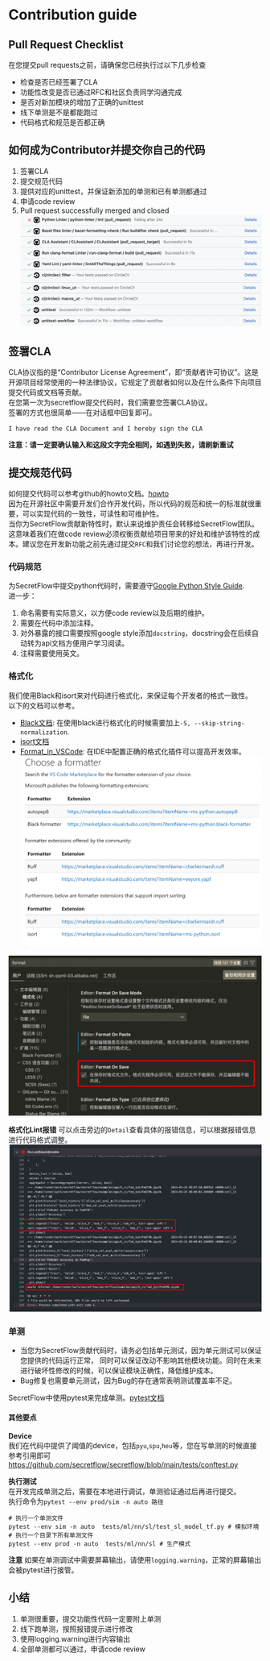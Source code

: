 # Contribution guide

## Pull Request Checklist

在您提交pull requests之前，请确保您已经执行过以下几步检查

- 检查是否已经签署了CLA
- 功能性改变是否已通过RFC和社区负责同学沟通完成
- 是否对新加模块的增加了正确的unittest
- 线下单测是不是都能跑过
- 代码格式和规范是否都正确

## 如何成为Contributor并提交你自己的代码

1. 签署CLA
2. 提交规范代码
3. 提供对应的unittest，并保证新添加的单测和已有单测都通过
4. 申请code review
5. Pull request successfully merged and closed
![alt text](./resources/checklist.png)

## 签署CLA

CLA协议指的是“Contributor License Agreement”，即“贡献者许可协议”。这是开源项目经常使用的一种法律协议，它规定了贡献者如何以及在什么条件下向项目提交代码或文档等贡献。  
在您第一次为secretflow提交代码时，我们需要您签署CLA协议。  
签署的方式也很简单——在对话框中回复即可。

```
I have read the CLA Document and I hereby sign the CLA
```

**注意：请一定要确认输入和这段文字完全相同，如遇到失败，请刷新重试**

## 提交规范代码

如何提交代码可以参考github的howto文档。[howto](https://docs.github.com/en/pull-requests/collaborating-with-pull-requests/proposing-changes-to-your-work-with-pull-requests/about-pull-requests)  
因为在开源社区中需要开发们合作开发代码，所以代码的规范和统一的标准就很重要，可以实现代码的一致性，可读性和可维护性。  
当你为SecretFlow贡献新特性时，默认来说维护责任会转移给SecretFlow团队。这意味着我们在做code review必须权衡贡献给项目带来的好处和维护该特性的成本。建议您在开发新功能之前先通过提交`RFC`和我们讨论您的想法，再进行开发。

### 代码规范

为SecretFlow中提交python代码时，需要遵守[Google Python Style Guide](https://google.github.io/styleguide/pyguide.html).  
进一步：  

1. 命名需要有实际意义，以方便code review以及后期的维护。
2. 需要在代码中添加注释。
3. 对外暴露的接口需要按照google style添加`docstring`，docstring会在后续自动转为api文档方便用户学习阅读。
4. 注释需要使用英文。

### 格式化

我们使用Black和isort来对代码进行格式化，来保证每个开发者的格式一致性。  
以下的文档可以参考。

- [Black文档](https://black.readthedocs.io/en/stable/the_black_code_style/current_style.html): 在使用black进行格式化的时候需要加上`-S, --skip-string-normalization`.
- [isort文档](https://pycqa.github.io/isort/)
- [Format_in_VSCode](https://code.visualstudio.com/docs/python/formatting): 在IDE中配置正确的格式化插件可以提高开发效率。
![alt text](./resources/formater-1.png)

![alt text](./resources/formater-2.png)

**格式化Lint报错**
可以点击旁边的`Detail`查看具体的报错信息，可以根据报错信息进行代码格式调整。  
![alt text](./resources/lint.png)

### 单测  

- 当您为SecretFlow贡献代码时，请务必包括单元测试，因为单元测试可以保证您提供的代码运行正常， 同时可以保证改动不影响其他模块功能。同时在未来进行破坏性修改的时候，可以保证模块正确性，降低维护成本。
- Bug修复也需要单元测试，因为Bug的存在通常表明测试覆盖率不足。  

SecretFlow中使用pytest来完成单测。[pytest文档](https://pytest.org/)

#### 其他要点

**Device**  
我们在代码中提供了阈值的device，包括`pyu`,`spu`,`heu`等，您在写单测的时候直接参考引用即可
<https://github.com/secretflow/secretflow/blob/main/tests/conftest.py>

**执行测试**  
在开发完成单测之后，需要在本地进行调试，单测验证通过后再进行提交。  
执行命令为`pytest --env prod/sim -n auto 路径`

```
# 执行一个单测文件
pytest --env sim -n auto  tests/ml/nn/sl/test_sl_model_tf.py # 模拟环境
# 执行一个目录下所有单测文件
pytest --env prod -n auto  tests/ml/nn/sl # 生产模式

```

**注意**
如果在单测调试中需要屏幕输出，请使用`logging.warning`，正常的屏幕输出会被pytest进行接管。

## 小结

1. 单测很重要，提交功能性代码一定要附上单测
2. 线下跑单测，按照报错提示进行修改
3. 使用logging.warning进行内容输出
4. 全部单测都可以通过，申请code review
